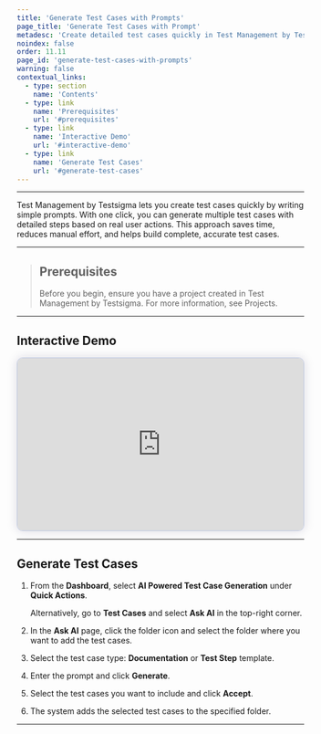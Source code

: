 ```yaml
---
title: 'Generate Test Cases with Prompts'
page_title: 'Generate Test Cases with Prompt'
metadesc: 'Create detailed test cases quickly in Test Management by Testsigma using simple prompts. Save time, reduce effort, & ensure accuracy with AI-powered test steps in one click'
noindex: false
order: 11.11
page_id: 'generate-test-cases-with-prompts'
warning: false
contextual_links:
  - type: section
    name: 'Contents'
  - type: link
    name: 'Prerequisites'
    url: '#prerequisites'
  - type: link
    name: 'Interactive Demo'
    url: '#interactive-demo'
  - type: link
    name: 'Generate Test Cases'
    url: '#generate-test-cases'
---
```


---

Test Management by Testsigma lets you create test cases quickly by writing simple prompts. With one click, you can generate multiple test cases with detailed steps based on real user actions. This approach saves time, reduces manual effort, and helps build complete, accurate test cases.

---

> ## **Prerequisites**
>
> Before you begin, ensure you have a project created in Test Management by Testsigma. For more information, see Projects.

---

## **Interactive Demo**

<div>
  <script async src="https://js.storylane.io/js/v2/storylane.js"></script>
  <div class="sl-embed" style="position:relative;padding-bottom:calc(55.44% + 25px);width:100%;height:0;transform:scale(1)">
    <iframe loading="lazy" class="sl-demo" src="https://app.storylane.io/demo/dfz1pol0exuo?embed=inline" name="sl-embed" allow="fullscreen" allowfullscreen style="position:absolute;top:0;left:0;width:100%!important;height:100%!important;border:1px solid rgba(63,95,172,0.35);box-shadow: 0px 0px 18px rgba(26, 19, 72, 0.15);border-radius:10px;box-sizing:border-box;"></iframe>
  </div>
</div>

---

## **Generate Test Cases**

1. From the **Dashboard**, select **AI Powered Test Case Generation** under **Quick Actions**.

   Alternatively, go to **Test Cases** and select **Ask AI** in the top-right corner.

2. In the **Ask AI** page, click the folder icon and select the folder where you want to add the test cases.

3. Select the test case type: **Documentation** or **Test Step** template.

4. Enter the prompt and click **Generate**.

5. Select the test cases you want to include and click **Accept**.

6. The system adds the selected test cases to the specified folder.

---
